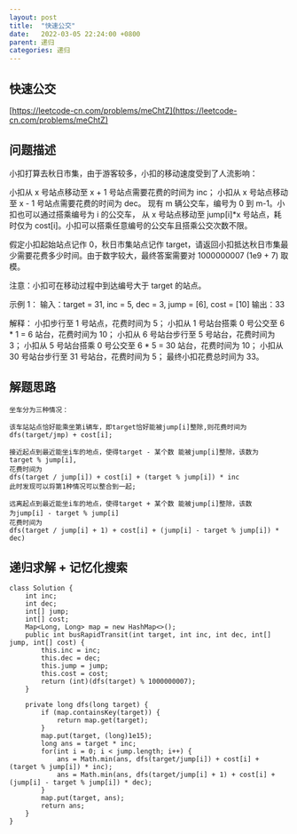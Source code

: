 ```yaml
---
layout: post
title:  "快速公交"
date:   2022-03-05 22:24:00 +0800
parent: 递归
categories: 递归
---
```


## 快速公交
[https://leetcode-cn.com/problems/meChtZ](https://leetcode-cn.com/problems/meChtZ)

## 问题描述
小扣打算去秋日市集，由于游客较多，小扣的移动速度受到了人流影响：

小扣从 x 号站点移动至 x + 1 号站点需要花费的时间为 inc；
小扣从 x 号站点移动至 x - 1 号站点需要花费的时间为 dec。
现有 m 辆公交车，编号为 0 到 m-1。小扣也可以通过搭乘编号为 i 的公交车，
从 x 号站点移动至 jump[i]*x 号站点，耗时仅为 cost[i]。小扣可以搭乘任意编号的公交车且搭乘公交次数不限。

假定小扣起始站点记作 0，秋日市集站点记作 target，请返回小扣抵达秋日市集最少需要花费多少时间。由于数字较大，最终答案需要对 1000000007 (1e9 + 7) 取模。

注意：小扣可在移动过程中到达编号大于 target 的站点。

示例 1：
输入：target = 31, inc = 5, dec = 3, jump = [6], cost = [10]
输出：33

解释：
小扣步行至 1 号站点，花费时间为 5；
小扣从 1 号站台搭乘 0 号公交至 6 * 1 = 6 站台，花费时间为 10；
小扣从 6 号站台步行至 5 号站台，花费时间为 3；
小扣从 5 号站台搭乘 0 号公交至 6 * 5 = 30 站台，花费时间为 10；
小扣从 30 号站台步行至 31 号站台，花费时间为 5；
最终小扣花费总时间为 33。

## 解题思路
```
坐车分为三种情况：

该车站站点恰好能乘坐第i辆车，即target恰好能被jump[i]整除,则花费时间为 dfs(target/jmp) + cost[i];

接近起点到最近能坐i车的地点，使得target - 某个数 能被jump[i]整除，该数为
target % jump[i],
花费时间为
dfs(target / jump[i]) + cost[i] + (target % jump[i]) * inc
此时发现可以将第1种情况可以整合到一起;

远离起点到最近能坐i车的地点，使得target + 某个数 能被jump[i]整除，该数
为jump[i] - target % jump[i]
花费时间为
dfs(target / jump[i] + 1) + cost[i] + (jump[i] - target % jump[i]) * dec)
```

## 递归求解 + 记忆化搜索
```
class Solution {
    int inc;
    int dec;
    int[] jump;
    int[] cost;
    Map<Long, Long> map = new HashMap<>();
    public int busRapidTransit(int target, int inc, int dec, int[] jump, int[] cost) {
        this.inc = inc;
        this.dec = dec;
        this.jump = jump;
        this.cost = cost;
        return (int)(dfs(target) % 1000000007);
    }

    private long dfs(long target) {
        if (map.containsKey(target)) {
            return map.get(target);
        }
        map.put(target, (long)1e15);
        long ans = target * inc;
        for(int i = 0; i < jump.length; i++) {
            ans = Math.min(ans, dfs(target/jump[i]) + cost[i] + (target % jump[i]) * inc);
            ans = Math.min(ans, dfs(target/jump[i] + 1) + cost[i] + (jump[i] - target % jump[i]) * dec);
        }
        map.put(target, ans);
        return ans;
    }
}
```
